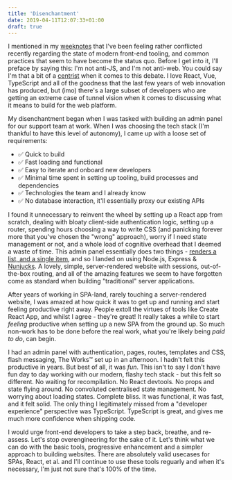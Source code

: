 ```yaml
---
title: 'Disenchantment'
date: 2019-04-11T12:07:33+01:00
draft: true
---
```


I mentioned in my [weeknotes](/posts/weeknotes-3) that I've been feeling rather conflicted recently regarding the state of modern front-end tooling, and common practices that seem to have become the status quo. Before I get into it, I'll preface by saying this: I'm not anti-JS, and I'm not anti-web. You could say I'm that a bit of a [centrist](https://en.wikipedia.org/wiki/Centrism) when it comes to this debate. I love React, Vue, TypeScript and all of the goodness that the last few years of web innovation has produced, but (imo) there's a large subset of developers who are getting an extreme case of tunnel vision when it comes to discussing what it means to build for the web platform.

My disenchantment began when I was tasked with building an admin panel for our support team at work. When I was choosing the tech stack (I'm thankful to have this level of autonomy), I came up with a loose set of requirements:

- ✅ Quick to build
- ✅ Fast loading and functional
- ✅ Easy to iterate and onboard new developers
- ✅ Minimal time spent in setting up tooling, build processes and dependencies
- ✅ Technologies the team and I already know
- ✅ No database interaction, it'll essentially proxy our existing APIs

I found it unnecessary to reinvent the wheel by setting up a React app from scratch, dealing with bloaty client-side authentication logic, setting up a router, spending hours choosing a way to write CSS (and panicking forever more that you've chosen the "wrong" approach), worry if I need state management or not, and a whole load of cognitive overhead that I deemed a waste of time. This admin panel essentially does two things - [renders a list, and a single item](https://www.trysmudford.com/blog/city-life/#products-apps-not-websites), and so I landed on using Node.js, Express & [Nunjucks](https://mozilla.github.io/nunjucks/). A lovely, simple, server-rendered website with sessions, out-of-the-box routing, and all of the amazing features we seem to have forgotten come as standard when building "traditional" server applications.

After years of working in SPA-land, rarely touching a server-rendered website, I was amazed at how quick it was to get up and running and start feeling productive right away. People extoll the virtues of tools like Create React App, and whilst I agree - they're great! It really takes a while to start _feeling_ productive when setting up a new SPA from the ground up. So much non-work has to be done before the real work, what you're likely being _paid to do_, can begin.

I had an admin panel with authentication, pages, routes, templates and CSS, flash messaging, The Works™️ set up in an afternoon. I hadn't felt this productive in years. But best of all, it was _fun_. This isn't to say I don't have fun day to day working with our modern, flashy tech stack - but this felt so different. No waiting for recompilation. No React devtools. No props and state flying around. No convoluted centralised state management. No worrying about loading states. Complete bliss. It was functional, it was fast, and it felt solid. The only thing I legitimately missed from a "developer experience" perspective was TypeScript. TypeScript is great, and gives me much more confidence when shipping code.

I would urge front-end developers to take a step back, breathe, and re-assess. Let's stop overengineering for the sake of it. Let's think what we can do with the basic tools, progressive enhancement and a simpler approach to building websites. There are absolutely valid usecases for SPAs, React, et al. and I'll continue to use these tools reguarly and when it's necessary, I'm just not sure that's 100% of the time.
